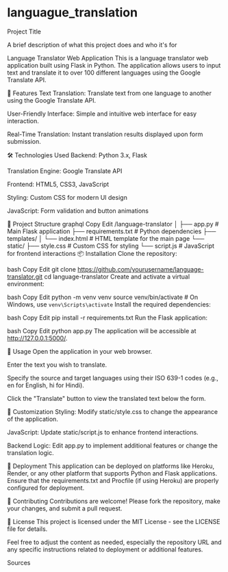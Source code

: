  # languague_translation 

  Project Title

A brief description of what this project does and who it's for

Language Translator Web Application
This is a language translator web application built using Flask in Python. The application allows users to input text and translate it to over 100 different languages using the Google Translate API.

🚀 Features
Text Translation: Translate text from one language to another using the Google Translate API.

User-Friendly Interface: Simple and intuitive web interface for easy interaction.

Real-Time Translation: Instant translation results displayed upon form submission.

🛠️ Technologies Used
Backend: Python 3.x, Flask

Translation Engine: Google Translate API

Frontend: HTML5, CSS3, JavaScript

Styling: Custom CSS for modern UI design

JavaScript: Form validation and button animations

📁 Project Structure
graphql
Copy
Edit
/language-translator
│
├── app.py                  # Main Flask application
├── requirements.txt        # Python dependencies
├── templates/
│   └── index.html          # HTML template for the main page
└── static/
    ├── style.css           # Custom CSS for styling
    └── script.js           # JavaScript for frontend interactions
📦 Installation
Clone the repository:

bash
Copy
Edit
git clone https://github.com/yourusername/language-translator.git
cd language-translator
Create and activate a virtual environment:

bash
Copy
Edit
python -m venv venv
source venv/bin/activate   # On Windows, use `venv\Scripts\activate`
Install the required dependencies:

bash
Copy
Edit
pip install -r requirements.txt
Run the Flask application:

bash
Copy
Edit
python app.py
The application will be accessible at http://127.0.0.1:5000/.

🧪 Usage
Open the application in your web browser.

Enter the text you wish to translate.

Specify the source and target languages using their ISO 639-1 codes (e.g., en for English, hi for Hindi).

Click the "Translate" button to view the translated text below the form.

🧩 Customization
Styling: Modify static/style.css to change the appearance of the application.

JavaScript: Update static/script.js to enhance frontend interactions.

Backend Logic: Edit app.py to implement additional features or change the translation logic.

🔄 Deployment
This application can be deployed on platforms like Heroku, Render, or any other platform that supports Python and Flask applications. Ensure that the requirements.txt and Procfile (if using Heroku) are properly configured for deployment.

🤝 Contributing
Contributions are welcome! Please fork the repository, make your changes, and submit a pull request.

📄 License
This project is licensed under the MIT License - see the LICENSE file for details.

Feel free to adjust the content as needed, especially the repository URL and any specific instructions related to deployment or additional features.


Sources







